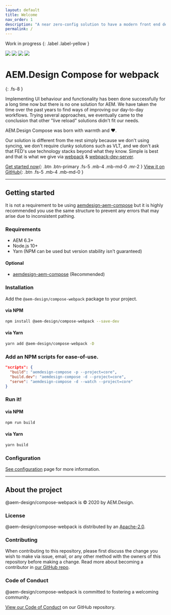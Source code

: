 ```yaml
---
layout: default
title: Welcome
nav_order: 1
description: "A near zero-config solution to have a modern front end developer workflow for AEM"
permalink: /
---
```


Work in progress
{: .label .label-yellow }

<a class="" href="https://github.com/aem-design/npm-compose-webpack/actions?workflow=Build" target="_blank" rel="nofollow"><img src="https://github.com/aem-design/npm-compose-webpack/workflows/Build/badge.svg"></a>
<a class="" href="https://travis-ci.com/aem-design/npm-compose-webpack" target="_blank" rel="nofollow"><img src="https://travis-ci.com/aem-design/npm-compose-webpack.svg?branch=develop"></a>
<a class="" href="https://npmjs.com/package/@aem-design/compose-webpack" target="_blank" rel="nofollow"><img src="https://img.shields.io/npm/v/@aem-design/compose-webpack.svg"></a>
<a class="" href="https://github.com/aem-design/npm-compose-webpack/commits" target="_blank" rel="nofollow"><img src="https://img.shields.io/github/last-commit/aem-design/npm-compose-webpack"></a>

# AEM.Design Compose for webpack
{: .fs-8 }

Implementing UI behaviour and functionality has been done successfully for a long time now but there is no one solution for AEM. We have taken the time over the past years to find ways of improving our day-to-day workflows. Trying several approaches, we eventually came to the conclusion that other "live reload" solutions didn't fit our needs.

AEM.Design Compose was born with warmth and ❤️.

Our solution is different from the rest simply because we don't using syncing, we don't require clunky solutions such as VLT, and we don't ask that FED's use technology stacks beyond what they know. Simple is best and that is what we give via [webpack](https://webpack.js.org/) & [webpack-dev-server](https://webpack.js.org/configuration/dev-server/).

[Get started now](#getting-started){: .btn .btn-primary .fs-5 .mb-4 .mb-md-0 .mr-2 }
[View it on GitHub](https://github.com/aem-design/npm-compose-webpack){: .btn .fs-5 .mb-4 .mb-md-0 }

---

## Getting started
It is not a requirement to be using [aemdesign-aem-compose](https://github.com/aem-design/aemdesign-aem-support/tree/master/aemdesign-aem-compose) but it is highly recommended you use the same structure to prevent any errors that may arise due to inconsistent pathing.

### Requirements
- AEM 6.3+
- Node.js 10+
- Yarn (NPM can be used but version stability isn't guaranteed)

#### Optional
- [aemdesign-aem-compose](https://github.com/aem-design/aemdesign-aem-support/tree/master/aemdesign-aem-compose) (Recommended)

### Installation
Add the `@aem-design/compose-webpack` package to your project.

#### via NPM
```bash
npm install @aem-design/compose-webpack --save-dev
```

#### via Yarn
```bash
yarn add @aem-design/compose-webpack -D
```

### Add an NPM scripts for ease-of-use.
```json
"scripts": {
  "build": "aemdesign-compose -p --project=core",
  "build.dev": "aemdesign-compose -d --project=core",
  "serve": "aemdesign-compose -d --watch --project=core"
}
```

### Run it!

#### via NPM
```bash
npm run build
```

#### via Yarn
```bash
yarn build
```

### Configuration
[See configuration](/configuration) page for more information.

---

## About the project
@aem-design/compose-webpack is &copy; 2020 by AEM.Design.

### License
@aem-design/compose-webpack is distributed by an [Apache-2.0](https://github.com/aem-design/npm-compose-webpack/tree/master/LICENSE).

### Contributing
When contributing to this repository, please first discuss the change you wish to make via issue, email, or any other method with the owners of this repository before making a change. Read more about becoming a contributor in [our GitHub repo](https://github.com/aem-design/npm-compose-webpack/tree/master/CONTRIBUTING.md).

### Code of Conduct
@aem-design/compose-webpack is committed to fostering a welcoming community.

[View our Code of Conduct](https://github.com/aem-design/npm-compose-webpack/tree/master/CODE_OF_CONDUCT.md) on our GitHub repository.
